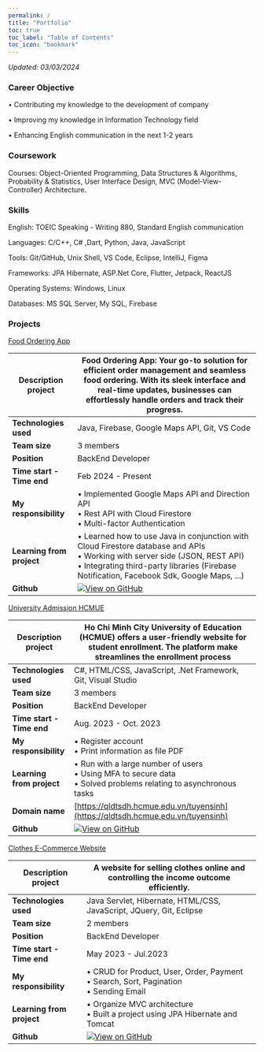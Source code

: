 ```yaml
---
permalink: /
title: "Portfolio"
toc: true
toc_label: "Table of Contents"
toc_icon: "bookmark"
---
```


*Updated: 03/03/2024*


### Career Objective
• Contributing my knowledge to the development of company

• Improving my knowledge in Information Technology field

• Enhancing English communication in the next 1-2 years


### Coursework
Courses: Object-Oriented Programming, Data Structures & Algorithms, Probability & Statistics, User Interface Design, MVC (Model-View-Controller) Architecture.

### Skills
English: TOEIC Speaking - Writing 880, Standard English communication

Languages: C/C++, C# ,Dart, Python, Java, JavaScript

Tools: Git/GitHub, Unix Shell, VS Code, Eclipse, IntelliJ, Figma

Frameworks:  JPA Hibernate, ASP.Net Core, Flutter, Jetpack, ReactJS

Operating Systems: Windows, Linux

Databases: MS SQL Server, My SQL, Firebase

### Projects
[Food Ordering App](https://github.com/YangTris/Java-Food-Ordering-App) 

|**Description project**| Food Ordering App: Your go-to solution for efficient order management and seamless food ordering. With its sleek interface and real-time updates, businesses can effortlessly handle orders and track their progress.|
|---------------------|----------------|
| **Technologies used** | Java, Firebase, Google Maps API, Git, VS Code |
| **Team size**         |  3 members |
| **Position**         |   BackEnd Developer |
| **Time start - Time end**         |  Feb 2024 - Present |
| **My responsibility**      | • Implemented Google Maps API and Direction API  <br> • Rest API with Cloud Firestore <br> • Multi-factor Authentication <br> 
| **Learning from project** | • Learned how to use Java in conjunction with Cloud Firestore database and APIs <br> • Working with server side (JSON, REST API) <br> • Integrating third-party libraries (Firebase Notification, Facebook Sdk, Google Maps, ...)  |
| **Github**              |        [![View on GitHub](https://img.shields.io/badge/GitHub-View_on_GitHub-blue?logo=GitHub)](https://github.tcom/YangTris/Order-App)        |



[University Admission HCMUE](https://github.com/maivudhsp/DKTS_SDH) 

|**Description project**|  Ho Chi Minh City University of Education (HCMUE) offers a user-friendly website for student enrollment. The platform make streamlines the enrollment process |
|---------------------|----------------|
| **Technologies used** | C#, HTML/CSS, JavaScript, .Net Framework, Git, Visual Studio |
| **Team size**         |  3 members |
| **Position**         |   BackEnd Developer |
| **Time start - Time end**         |  Aug. 2023 - Oct. 2023 |
| **My responsibility**      | • Register account <br> • Print information as file PDF|
| **Learning from project** | • Run with a large number of users <br> • Using MFA to secure data <br> • Solved problems relating to asynchronous tasks |
| **Domain name**              |        [https://qldtsdh.hcmue.edu.vn/tuyensinh](https://qldtsdh.hcmue.edu.vn/tuyensinh)        |
| **Github**              |        [![View on GitHub](https://img.shields.io/badge/GitHub-View_on_GitHub-blue?logo=GitHub)](https://github.com/maivudhsp/DKTS_SDH)        |


[Clothes E-Commerce Website](https://github.com/QuangHaii/QLSHop)  

|**Description project**| A website for selling clothes online and controlling the income outcome efficiently. |
|---------------------|----------------|
| **Technologies used** | Java Servlet, Hibernate, HTML/CSS, JavaScript, JQuery, Git, Eclipse |
| **Team size**         |  2 members |
| **Position**         |   BackEnd Developer |
| **Time start - Time end**         |  May 2023 - Jul.2023 |
| **My responsibility**      | • CRUD for Product, User, Order, Payment <br> • Search, Sort, Pagination <br> • Sending Email
| **Learning from project** | • Organize MVC architecture <br> • Built a project using JPA Hibernate and Tomcat |
| **Github**              |        [![View on GitHub](https://img.shields.io/badge/GitHub-View_on_GitHub-blue?logo=GitHub)](https://github.com/QuangHaii/QLSHop)       |

